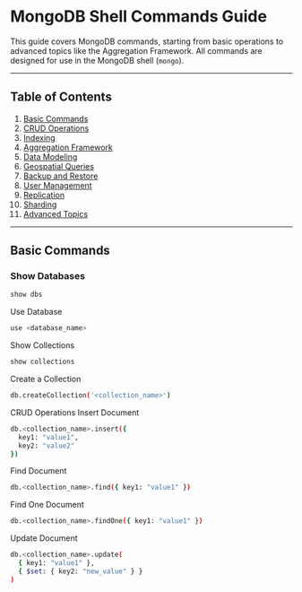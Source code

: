 # MongoDB Shell Commands Guide

This guide covers MongoDB commands, starting from basic operations to advanced topics like the Aggregation Framework. All commands are designed for use in the MongoDB shell (`mongo`).

---

## Table of Contents

1. [Basic Commands](#basic-commands)
2. [CRUD Operations](#crud-operations)
3. [Indexing](#indexing)
4. [Aggregation Framework](#aggregation-framework)
5. [Data Modeling](#data-modeling)
6. [Geospatial Queries](#geospatial-queries)
7. [Backup and Restore](#backup-and-restore)
8. [User Management](#user-management)
9. [Replication](#replication)
10. [Sharding](#sharding)
11. [Advanced Topics](#advanced-topics)

---

## Basic Commands

### Show Databases
```bash
show dbs
```
Use Database
```bash
use <database_name>
```
Show Collections
```bash
show collections
```
Create a Collection
```bash
db.createCollection('<collection_name>')
```
CRUD Operations
Insert Document
```bash
db.<collection_name>.insert({
  key1: "value1",
  key2: "value2"
})
```
Find Document
```bash
db.<collection_name>.find({ key1: "value1" })
```
Find One Document
```bash
db.<collection_name>.findOne({ key1: "value1" })
```
Update Document
```bash
db.<collection_name>.update(
  { key1: "value1" },
  { $set: { key2: "new_value" } }
)
```